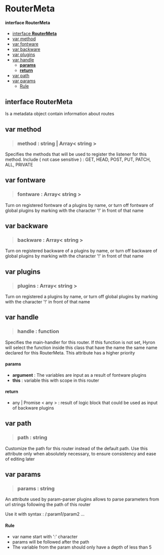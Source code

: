 # RouterMeta

#### interface **RouterMeta**

* [interface **RouterMeta**](routermeta.md#interface-routermeta-1)
* [var method](routermeta.md#var-method)
* [var fontware](routermeta.md#var-fontware)
* [var backware](routermeta.md#var-backware)
* [var plugins](routermeta.md#var-plugins)
* [var handle](routermeta.md#var-handle)
  * [**params**](routermeta.md#params)
  * [**return**](routermeta.md#return)
* [var path](routermeta.md#var-path)
* [var params](routermeta.md#var-params)
  * [Rule](routermeta.md#rule)

## interface **RouterMeta**

Is a metadata object contain information about routes

## var method

> ### **method** : string \| Array&lt; string &gt;

Specifies the methods that will be used to register the listener for this method. Include \( not case sensitive \) : GET, HEAD, POST, PUT, PATCH, ALL, PRIVATE

## var fontware

> ### **fontware** : Array&lt; string &gt;

Turn on registered fontware of a plugins by name, or turn off fontware of global plugins by marking with the character '!' in front of that name

## var backware

> ### **backware** : Array&lt; string &gt;

Turn on registered backware of a plugins by name, or turn off backware of global plugins by marking with the character '!' in front of that name

## var plugins

> ### **plugins** : Array&lt; string &gt;

Turn on registered a plugins by name, or turn off global plugins by marking with the character '!' in front of that name

## var handle

> ### **handle** : function

Specifies the main-handler for this router. If this function is not set, Hyron will select the function inside this class that have the name the same name declared for this RouterMeta. This attribute has a higher priority

#### **params**

* **argument** : The variables are input as a result of fontware plugins
* **this** : variable this with scope in this router

#### **return**

* any \| Promise &lt; any &gt; : result of logic block that could be used as input of backware plugins

## var path

> ### **path** : string

Customize the path for this router instead of the default path. Use this attribute only when absolutely necessary, to ensure consistency and ease of editing later

## var params

> ### **params** : string

An attribute used by param-parser plugins allows to parse parameters from url strings following the path of this router

Use it with syntax : /:param1/param2 ...

#### Rule

* var name start with ':' character
* params will be followed after the path
* The variable from the param should only have a depth of less than 5

